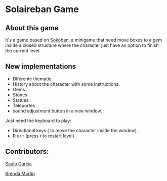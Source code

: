 # Solaireban Game


## About this game

 It's a game based on [Sokoban](https://www.juegosjuegos.com/jugar-juego/sokoban.html), a minigame that need  move boxes to a gem inside a closed structure where the 
 character just have an option to finish the current level. 

## New implementations

  * Diferente thematic
  * History about the character with some instructions.
  * Gems
  * Stones
  * Statues
  * Teleportes
  * sound adjustment button in a new window.


Just need the keyboard to play:

 * Directional keys ( to move the character inside the window).
 * R or r (press r to restart level)

## Contributors:

[Saulo Garcia](https://github.com/SauloGD)

[Brenda Martin](https://github.com/BrenMB)
